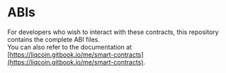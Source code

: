 # ABIs

For developers who wish to interact with these contracts, this repository contains the complete ABI files.  
You can also refer to the documentation at [https://liqcoin.gitbook.io/me/smart-contracts](https://liqcoin.gitbook.io/me/smart-contracts).
